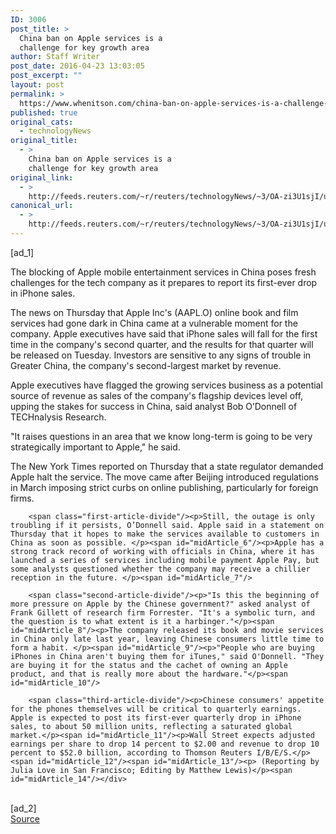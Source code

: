 ```yaml
---
ID: 3006
post_title: >
  China ban on Apple services is a
  challenge for key growth area
author: Staff Writer
post_date: 2016-04-23 13:03:05
post_excerpt: ""
layout: post
permalink: >
  https://www.whenitson.com/china-ban-on-apple-services-is-a-challenge-for-key-growth-area/
published: true
original_cats:
  - technologyNews
original_title:
  - >
    China ban on Apple services is a
    challenge for key growth area
original_link:
  - >
    http://feeds.reuters.com/~r/reuters/technologyNews/~3/OA-zi3U1sjI/us-apple-china-blocking-idUSKCN0XJ2Q6
canonical_url:
  - >
    http://feeds.reuters.com/~r/reuters/technologyNews/~3/OA-zi3U1sjI/us-apple-china-blocking-idUSKCN0XJ2Q6
---
```

 [ad_1]
<br><div id="articleText">
<span id="midArticle_start"/>

<span id="midArticle_0"/><span class="focusParagraph" readability="3"><p><span class="articleLocatio&lt;/span&gt;n">The blocking of Apple mobile entertainment services in China poses fresh challenges for the tech company as it prepares to report its first-ever drop in iPhone sales. </span></p></span><span id="midArticle_1"/><p>The news on Thursday that Apple Inc's (<span id="symbol_AAPL.O_0">AAPL.O</span>) online book and film services had gone dark in China came at a vulnerable moment for the company. Apple executives have said that iPhone sales will fall for the first time in the company's second quarter, and the results for that quarter will be released on Tuesday. Investors are sensitive to any signs of trouble in Greater China, the company's second-largest market by revenue.</p><span id="midArticle_2"/><p>Apple executives have flagged the growing services business as a potential source of revenue as sales of the company's flagship devices level off, upping the stakes for success in China, said analyst Bob O’Donnell of TECHnalysis Research.  </p><span id="midArticle_3"/><p>"It raises questions in an area that we know long-term is going to be very strategically important to Apple," he said.</p><span id="midArticle_4"/><p>The New York Times reported on Thursday that a state regulator demanded Apple halt the service. The move came after Beijing introduced regulations in March imposing strict curbs on online publishing, particularly for foreign firms.</p><span id="midArticle_5"/>
        
        <span class="first-article-divide"/><p>Still, the outage is only troubling if it persists, O’Donnell said. Apple said in a statement on Thursday that it hopes to make the services available to customers in China as soon as possible. </p><span id="midArticle_6"/><p>Apple has a strong track record of working with officials in China, where it has launched a series of services including mobile payment Apple Pay, but some analysts questioned whether the company may receive a chillier reception in the future. </p><span id="midArticle_7"/>
        
        <span class="second-article-divide"/><p>"Is this the beginning of more pressure on Apple by the Chinese government?" asked analyst of Frank Gillett of research firm Forrester. "It's a symbolic turn, and the question is to what extent is it a harbinger."</p><span id="midArticle_8"/><p>The company released its book and movie services in China only late last year, leaving Chinese consumers little time to form a habit. </p><span id="midArticle_9"/><p>"People who are buying iPhones in China aren't buying them for iTunes," said O'Donnell. "They are buying it for the status and the cachet of owning an Apple product, and that is really more about the hardware."</p><span id="midArticle_10"/>
        
        <span class="third-article-divide"/><p>Chinese consumers' appetite for the phones themselves will be critical to quarterly earnings. Apple is expected to post its first-ever quarterly drop in iPhone sales, to about 50 million units, reflecting a saturated global market.</p><span id="midArticle_11"/><p>Wall Street expects adjusted earnings per share to drop 14 percent to $2.00 and revenue to drop 10 percent to $52.0 billion, according to Thomson Reuters I/B/E/S.</p><span id="midArticle_12"/><span id="midArticle_13"/><p> (Reporting by Julia Love in San Francisco; Editing by Matthew Lewis)</p><span id="midArticle_14"/></div>
<br>[ad_2]
<br><a href="http://feeds.reuters.com/~r/reuters/technologyNews/~3/OA-zi3U1sjI/us-apple-china-blocking-idUSKCN0XJ2Q6">Source </a>